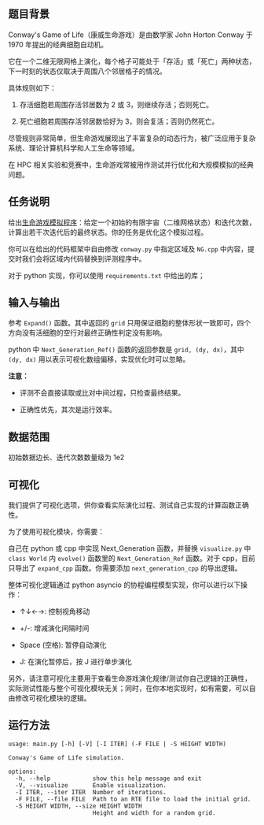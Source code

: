 ## 题目背景

Conway's Game of Life（康威生命游戏）是由数学家 John Horton Conway 于 1970 年提出的经典细胞自动机。 

它在一个二维无限网格上演化，每个格子可能处于「存活」或「死亡」两种状态，下一时刻的状态仅取决于周围八个邻居格子的情况。  

具体规则如下：

1. 存活细胞若周围存活邻居数为 2 或 3，则继续存活；否则死亡。

4. 死亡细胞若周围存活邻居数恰好为 3，则会复活；否则仍然死亡。

尽管规则非常简单，但生命游戏展现出了丰富复杂的动态行为，被广泛应用于复杂系统、理论计算机科学和人工生命等领域。 

在 HPC 相关实验和竞赛中，生命游戏常被用作测试并行优化和大规模模拟的经典问题。

## 任务说明

给出[生命游戏模拟程序](https://git.zju.edu.cn/zjusct/hpcweek-conway)：给定一个初始的有限宇宙（二维网格状态）和迭代次数，计算出若干次迭代后的最终状态。你的任务是优化这个模拟过程。

你可以在给出的代码框架中自由修改 `conway.py` 中指定区域及 `NG.cpp` 中内容，提交时我们会将区域内代码替换到评测程序中。

对于 python 实现，你可以使用 `requirements.txt` 中给出的库；

## 输入与输出

参考 `Expand()` 函数。其中返回的 `grid` 只用保证细胞的整体形状一致即可，四个方向没有活细胞的空行对最终正确性判定没有影响。

python 中 `Next_Generation_Ref()` 函数的返回参数是 `grid, (dy, dx)`，其中 `(dy, dx)` 用以表示可视化数组偏移，实现优化时可以忽略。

**注意：**

- 评测不会直接读取或比对中间过程，只检查最终结果。

- 正确性优先，其次是运行效率。

## 数据范围

初始数据边长、迭代次数数量级为 1e2

## 可视化

我们提供了可视化选项，供你查看实际演化过程、测试自己实现的计算函数正确性。

为了使用可视化模块，你需要：

自己在 python 或 cpp 中实现 Next_Generation 函数，并替换 `visualize.py` 中 `class World` 内 `evolve()` 函数里的 `Next_Generation_Ref` 函数。对于 cpp，目前只导出了 `expand_cpp` 函数。你需要添加 `next_generation_cpp` 的导出逻辑。

整体可视化逻辑通过 python asyncio 的协程编程模型实现，你可以进行以下操作：

+ ↑↓←→: 控制视角移动

+ +/-: 增减演化间隔时间

+ Space (空格): 暂停自动演化

+ J: 在演化暂停后，按 J 进行单步演化

另外，请注意可视化主要用于查看生命游戏演化规律/测试你自己逻辑的正确性，实际测试性能与整个可视化模块无关；同时，在你本地实现时，如有需要，可以自由修改可视化模块的逻辑。

## 运行方法

```shell
usage: main.py [-h] [-V] [-I ITER] (-F FILE | -S HEIGHT WIDTH)

Conway's Game of Life simulation.

options:
  -h, --help            show this help message and exit
  -V, --visualize       Enable visualization.
  -I ITER, --iter ITER  Number of iterations.
  -F FILE, --file FILE  Path to an RTE file to load the initial grid.
  -S HEIGHT WIDTH, --size HEIGHT WIDTH
                        Height and width for a random grid.
```